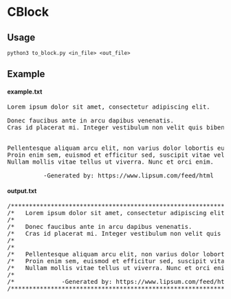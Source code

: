 # CBlock
 
## Usage

`python3 to_block.py <in_file> <out_file>`

## Example

#### example.txt
<pre>
Lorem ipsum dolor sit amet, consectetur adipiscing elit.

Donec faucibus ante in arcu dapibus venenatis.
Cras id placerat mi. Integer vestibulum non velit quis bibendum.


Pellentesque aliquam arcu elit, non varius dolor lobortis eu.
Proin enim sem, euismod et efficitur sed, suscipit vitae velit.
Nullam mollis vitae tellus ut viverra. Nunc et orci enim.

          -Generated by: https://www.lipsum.com/feed/html
</pre>
#### output.txt
<pre>
/************************************************************************/
/*   Lorem ipsum dolor sit amet, consectetur adipiscing elit.           */
/*                                                                      */
/*   Donec faucibus ante in arcu dapibus venenatis.                     */
/*   Cras id placerat mi. Integer vestibulum non velit quis bibendum.   */
/*                                                                      */
/*                                                                      */
/*   Pellentesque aliquam arcu elit, non varius dolor lobortis eu.      */
/*   Proin enim sem, euismod et efficitur sed, suscipit vitae velit.    */
/*   Nullam mollis vitae tellus ut viverra. Nunc et orci enim.          */
/*                                                                      */
/*             -Generated by: https://www.lipsum.com/feed/html          */
/************************************************************************/
</pre>
